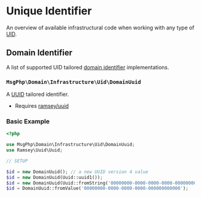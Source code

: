 # Unique Identifier

An overview of available infrastructural code when working with any type of [UID].

## Domain Identifier

A list of supported UID tailored [domain identifier](../ddd/identifiers.md) implementations.

### `MsgPhp\Domain\Infrastructure\Uid\DomainUuid`

A [UUID] tailored identifier.

- Requires [ramsey/uuid]

### Basic Example

```php
<?php

use MsgPhp\Domain\Infrastructure\Uid\DomainUuid;
use Ramsey\Uuid\Uuid;

// SETUP

$id = new DomainUuid(); // a new UUID version 4 value
$id = new DomainUuid(Uuid::uuid1());
$id = new DomainUuid(Uuid::fromString('00000000-0000-0000-0000-000000000000'));
$id = DomainUuid::fromValue('00000000-0000-0000-0000-000000000000');
```

[UID]: https://en.wikipedia.org/wiki/Unique_identifier
[UUID]: https://en.wikipedia.org/wiki/Universally_unique_identifier
[ramsey/uuid]: https://packagist.org/packages/ramsey/uuid
